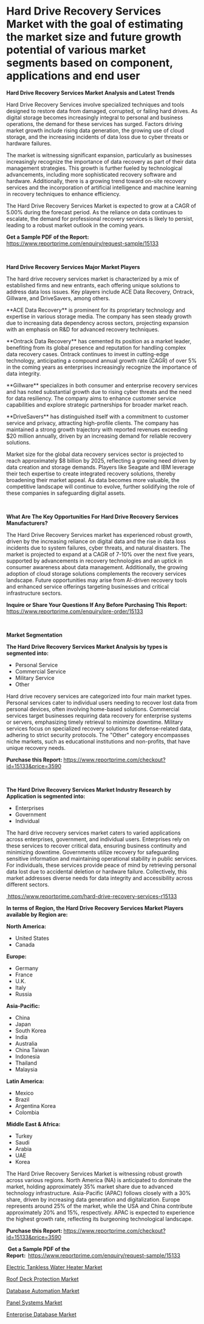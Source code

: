 <p><h1>Hard Drive Recovery Services Market with the goal of estimating the market size and future growth potential of various market segments based on component, applications and end user</h1></p><p><strong>Hard Drive Recovery Services Market Analysis and Latest Trends</strong></p>
<p><p>Hard Drive Recovery Services involve specialized techniques and tools designed to restore data from damaged, corrupted, or failing hard drives. As digital storage becomes increasingly integral to personal and business operations, the demand for these services has surged. Factors driving market growth include rising data generation, the growing use of cloud storage, and the increasing incidents of data loss due to cyber threats or hardware failures. </p><p>The market is witnessing significant expansion, particularly as businesses increasingly recognize the importance of data recovery as part of their data management strategies. This growth is further fueled by technological advancements, including more sophisticated recovery software and hardware. Additionally, there is a growing trend toward on-site recovery services and the incorporation of artificial intelligence and machine learning in recovery techniques to enhance efficiency.</p><p>The Hard Drive Recovery Services Market is expected to grow at a CAGR of 5.00% during the forecast period. As the reliance on data continues to escalate, the demand for professional recovery services is likely to persist, leading to a robust market outlook in the coming years.</p></p>
<p><strong>Get a Sample PDF of the Report:&nbsp;</strong> <a href="https://www.reportprime.com/enquiry/request-sample/15133?utm_campaign=10&utm_medium=2&utm_source=Github&utm_content=ia&utm_term=16112024&utm_id=hard-drive-recovery-services">https://www.reportprime.com/enquiry/request-sample/15133</a></p>
<p>&nbsp;</p>
<p><strong>Hard Drive Recovery Services Major Market Players</strong></p>
<p><p>The hard drive recovery services market is characterized by a mix of established firms and new entrants, each offering unique solutions to address data loss issues. Key players include ACE Data Recovery, Ontrack, Gillware, and DriveSavers, among others. </p><p>**ACE Data Recovery** is prominent for its proprietary technology and expertise in various storage media. The company has seen steady growth due to increasing data dependency across sectors, projecting expansion with an emphasis on R&D for advanced recovery techniques.</p><p>**Ontrack Data Recovery** has cemented its position as a market leader, benefiting from its global presence and reputation for handling complex data recovery cases. Ontrack continues to invest in cutting-edge technology, anticipating a compound annual growth rate (CAGR) of over 5% in the coming years as enterprises increasingly recognize the importance of data integrity.</p><p>**Gillware** specializes in both consumer and enterprise recovery services and has noted substantial growth due to rising cyber threats and the need for data resiliency. The company aims to enhance customer service capabilities and explore strategic partnerships for broader market reach.</p><p>**DriveSavers** has distinguished itself with a commitment to customer service and privacy, attracting high-profile clients. The company has maintained a strong growth trajectory with reported revenues exceeding $20 million annually, driven by an increasing demand for reliable recovery solutions. </p><p>Market size for the global data recovery services sector is projected to reach approximately $8 billion by 2025, reflecting a growing need driven by data creation and storage demands. Players like Seagate and IBM leverage their tech expertise to create integrated recovery solutions, thereby broadening their market appeal. As data becomes more valuable, the competitive landscape will continue to evolve, further solidifying the role of these companies in safeguarding digital assets.</p></p>
<p>&nbsp;</p>
<p><strong>What Are The Key Opportunities For Hard Drive Recovery Services Manufacturers?</strong></p>
<p><p>The Hard Drive Recovery Services market has experienced robust growth, driven by the increasing reliance on digital data and the rise in data loss incidents due to system failures, cyber threats, and natural disasters. The market is projected to expand at a CAGR of 7-10% over the next five years, supported by advancements in recovery technologies and an uptick in consumer awareness about data management. Additionally, the growing adoption of cloud storage solutions complements the recovery services landscape. Future opportunities may arise from AI-driven recovery tools and enhanced service offerings targeting businesses and critical infrastructure sectors.</p></p>
<p><strong>Inquire or Share Your Questions If Any Before Purchasing This Report:</strong> <a href="https://www.reportprime.com/enquiry/pre-order/15133?utm_campaign=10&utm_medium=2&utm_source=Github&utm_content=ia&utm_term=16112024&utm_id=hard-drive-recovery-services">https://www.reportprime.com/enquiry/pre-order/15133</a></p>
<p>&nbsp;</p>
<p><strong>Market Segmentation</strong></p>
<p><strong>The Hard Drive Recovery Services Market Analysis by types is segmented into:</strong></p>
<p><ul><li>Personal Service</li><li>Commercial Service</li><li>Military Service</li><li>Other</li></ul></p>
<p><p>Hard drive recovery services are categorized into four main market types. Personal services cater to individual users needing to recover lost data from personal devices, often involving home-based solutions. Commercial services target businesses requiring data recovery for enterprise systems or servers, emphasizing timely retrieval to minimize downtime. Military services focus on specialized recovery solutions for defense-related data, adhering to strict security protocols. The "Other" category encompasses niche markets, such as educational institutions and non-profits, that have unique recovery needs.</p></p>
<p><strong>Purchase this Report:&nbsp;</strong><a href="https://www.reportprime.com/checkout?id=15133&price=3590&utm_campaign=10&utm_medium=2&utm_source=Github&utm_content=ia&utm_term=16112024&utm_id=hard-drive-recovery-services">https://www.reportprime.com/checkout?id=15133&price=3590</a></p>
<p>&nbsp;</p>
<p><strong>The Hard Drive Recovery Services Market Industry Research by Application is segmented into:</strong></p>
<p><ul><li>Enterprises</li><li>Government</li><li>Individual</li></ul></p>
<p><p>The hard drive recovery services market caters to varied applications across enterprises, government, and individual users. Enterprises rely on these services to recover critical data, ensuring business continuity and minimizing downtime. Governments utilize recovery for safeguarding sensitive information and maintaining operational stability in public services. For individuals, these services provide peace of mind by retrieving personal data lost due to accidental deletion or hardware failure. Collectively, this market addresses diverse needs for data integrity and accessibility across different sectors.</p></p>
<p><a href="https://www.reportprime.com/hard-drive-recovery-services-r15133?utm_campaign=10&utm_medium=2&utm_source=Github&utm_content=ia&utm_term=16112024&utm_id=hard-drive-recovery-services">&nbsp;https://www.reportprime.com/hard-drive-recovery-services-r15133</a></p>
<p><strong>In terms of Region, the Hard Drive Recovery Services Market Players available by Region are:</strong></p>
<p>
    <p> <strong> North America: </strong>
        <ul>
            <li>United States</li>
            <li>Canada</li>
        </ul>
        </p> 
    <p> <strong> Europe: </strong>
        <ul>
            <li>Germany</li>
            <li>France</li>
            <li>U.K.</li>
            <li>Italy</li>
            <li>Russia</li>
        </ul>
        </p> 
    <p> <strong> Asia-Pacific: </strong>
        <ul>
            <li>China</li>
            <li>Japan</li>
            <li>South Korea</li>
            <li>India</li>
            <li>Australia</li>
            <li>China Taiwan</li>
            <li>Indonesia</li>
            <li>Thailand</li>
            <li>Malaysia</li>
        </ul>
        </p> 
    <p> <strong> Latin America: </strong>
        <ul>
            <li>Mexico</li>
            <li>Brazil</li>
            <li>Argentina Korea</li>
            <li>Colombia</li>
        </ul>
        </p> 
    <p> <strong> Middle East & Africa: </strong>
        <ul>
            <li>Turkey</li>
            <li>Saudi</li>
            <li>Arabia</li>
            <li>UAE</li>
            <li>Korea</li>
        </ul>
    </p>
    </p>
<p><p>The Hard Drive Recovery Services Market is witnessing robust growth across various regions. North America (NA) is anticipated to dominate the market, holding approximately 35% market share due to advanced technology infrastructure. Asia-Pacific (APAC) follows closely with a 30% share, driven by increasing data generation and digitalization. Europe represents around 25% of the market, while the USA and China contribute approximately 20% and 15%, respectively. APAC is expected to experience the highest growth rate, reflecting its burgeoning technological landscape.</p></p>
<p><strong>Purchase this Report: </strong><a href="https://www.reportprime.com/checkout?id=15133&price=3590&utm_campaign=10&utm_medium=2&utm_source=Github&utm_content=ia&utm_term=16112024&utm_id=hard-drive-recovery-services">https://www.reportprime.com/checkout?id=15133&price=3590</a></p>
<p>&nbsp;<strong>Get a Sample PDF of the Report:&nbsp;&nbsp;</strong><a href="https://www.reportprime.com/enquiry/request-sample/15133?utm_campaign=10&utm_medium=2&utm_source=Github&utm_content=ia&utm_term=16112024&utm_id=hard-drive-recovery-services">https://www.reportprime.com/enquiry/request-sample/15133</a></p>
<p><strong></strong></p>
<p><p><a href="https://www.linkedin.com/pulse/global-electric-tankless-water-heater-market-exploring-share-trends-mu7cc?utm_campaign=10&utm_medium=2&utm_source=Github&utm_content=ia&utm_term=16112024&utm_id=hard-drive-recovery-services">Electric Tankless Water Heater Market</a></p><p><a href="https://github.com/mahnoor2003/Market-Research-Report-List-6/blob/main/roof-deck-protection-market.md?utm_campaign=10&utm_medium=2&utm_source=Github&utm_content=ia&utm_term=16112024&utm_id=hard-drive-recovery-services">Roof Deck Protection Market</a></p><p><a href="https://issuu.com/reportprime-2/docs/database-automation-market-size-203_d05dd4fe6d3614?utm_campaign=10&utm_medium=2&utm_source=Github&utm_content=ia&utm_term=16112024&utm_id=hard-drive-recovery-services">Database Automation Market</a></p><p><a href="https://github.com/BryceTownsendr/Market-Research-Report-List-7/blob/main/panel-systems-market.md?utm_campaign=10&utm_medium=2&utm_source=Github&utm_content=ia&utm_term=16112024&utm_id=hard-drive-recovery-services">Panel Systems Market</a></p><p><a href="https://issuu.com/reportprime-2/docs/enterprise-database-market-size-203_242f0a481f775d?utm_campaign=10&utm_medium=2&utm_source=Github&utm_content=ia&utm_term=16112024&utm_id=hard-drive-recovery-services">Enterprise Database Market</a></p></p>